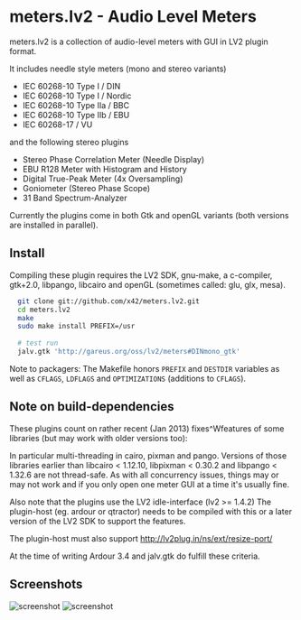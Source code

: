 meters.lv2 - Audio Level Meters
===============================

meters.lv2 is a collection of audio-level meters with GUI in LV2 plugin format.

It includes needle style meters (mono and stereo variants)

*   IEC 60268-10 Type I / DIN
*   IEC 60268-10 Type I / Nordic
*   IEC 60268-10 Type IIa / BBC
*   IEC 60268-10 Type IIb / EBU
*   IEC 60268-17 / VU

and the following stereo plugins

*   Stereo Phase Correlation Meter (Needle Display)
*   EBU R128 Meter with Histogram and History
*   Digital True-Peak Meter (4x Oversampling)
*   Goniometer (Stereo Phase Scope)
*   31 Band Spectrum-Analyzer

Currently the plugins come in both Gtk and openGL variants (both
versions are installed in parallel).


Install
-------

Compiling these plugin requires the LV2 SDK, gnu-make, a c-compiler,
gtk+2.0, libpango, libcairo and openGL (sometimes called: glu, glx, mesa).

```bash
  git clone git://github.com/x42/meters.lv2.git
  cd meters.lv2
  make
  sudo make install PREFIX=/usr
  
  # test run
  jalv.gtk 'http://gareus.org/oss/lv2/meters#DINmono_gtk'
```

Note to packagers: The Makefile honors `PREFIX` and `DESTDIR` variables as well
as `CFLAGS`, `LDFLAGS` and `OPTIMIZATIONS` (additions to `CFLAGS`).


Note on build-dependencies
--------------------------

These plugins count on rather recent (Jan 2013) fixes^Wfeatures of
some libraries (but may work with older versions too):

In particular multi-threading in cairo, pixman and pango.
Versions of those libraries earlier than libcairo < 1.12.10,
libpixman < 0.30.2 and libpango < 1.32.6 are not thread-safe.
As with all concurrency issues, things may or may not work and
if you only open one meter GUI at a time it's usually fine.

Also note that the plugins use the LV2 idle-interface (lv2 >= 1.4.2)
The plugin-host (eg. ardour or qtractor) needs to be compiled with
this or a later version of the LV2 SDK to support the features.

The plugin-host must also support http://lv2plug.in/ns/ext/resize-port/

At the time of writing Ardour 3.4 and jalv.gtk do fulfill these criteria.


Screenshots
-----------

![screenshot](https://raw.github.com/x42/meters.lv2/master/doc/LV2ebur128.png "EBU R128 Meter GUI")
![screenshot](https://raw.github.com/x42/meters.lv2/master/doc/LV2meters.png "Various Needle Meters in Ardour")

